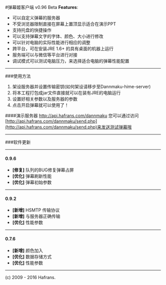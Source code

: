 #弹幕姬客户端 v0.96 Beta
__Features__:
* 可以自定义弹幕的服务器
* 不受浏览器限制直接在屏幕上置顶显示适合在演示PPT   
* 支持托盘的快捷操作
* 可以支持弹幕文字的字体、颜色、大小进行修改
* 可以针对电脑的实际性能进行相应的调整
* 跨平台，可在安装JRE 1.6+ 的具有桌面的机器上运行
* 服务端可以与微信等平台进行对接
* 调试模式可以测试电脑压力，来选择适合电脑的弹幕性能配置

___

###使用方法
1. 架设服务器并设置传输密钥(如何架设请移步至Dannmaku-hime-server)
2. 将本工程打包成jar文件直接就可以在装有JRE的电脑运行
3. 设置好相关参数以及服务器的参数
4. 点击开启弹幕就可以使用了！

####演示服务器
http://api.hafrans.com/dannmaku
您可以通过访问
[http://api.hafrans.com/dannmaku/send.php](http://api.hafrans.com/dannmaku/send.php)来发送测试弹幕哦

___

###软件更新
____
#### 0.9.6
* __[修复]__ 队列的BUG修复弹幕占屏
* __[优化]__ 弹幕刷新性能
* __[优化]__ 弹幕初始参数

---
#### 0.9.2
* __[新增]__ HSMTP 传输协议
* __[新增]__ 与服务器正确传输
* __[优化]__ 性能参数   
___
#### 0.7.6
* __[新增]__ 颜色加入
* __[优化]__ 数据存储方式
* __[优化]__ 性能参数   


---

(c) 2009 - 2016 Hafrans.









